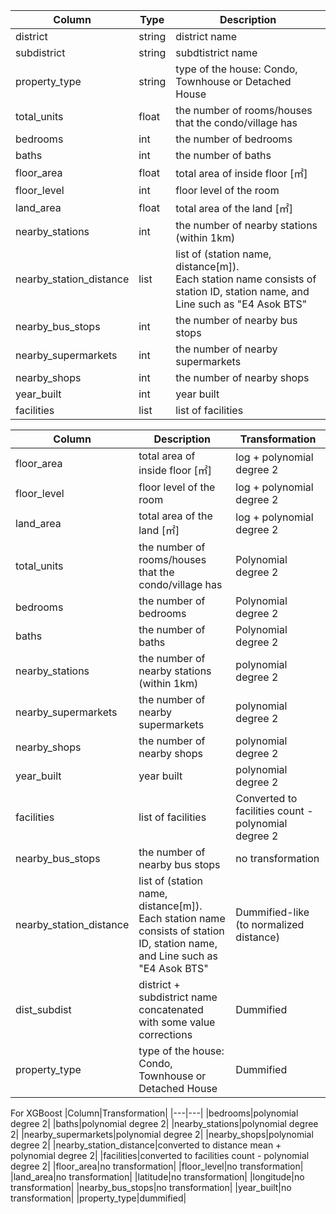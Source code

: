 |Column|Type|Description|
|---|---|---|
|district|string|district name|
|subdistrict|string|subdtistrict name|
|property_type|string|type of the house: Condo, Townhouse or Detached House|
|total_units|float|the number of rooms/houses that the condo/village has|
|bedrooms|int|the number of bedrooms|
|baths|int|the number of baths|
|floor_area|float|total area of inside floor [㎡]|
|floor_level|int|floor level of the room|
|land_area|float|total area of the land [㎡]|
|nearby_stations|int|the number of nearby stations (within 1km)|
|nearby_station_distance|list|list of (station name, distance[m]). <br/>Each station name consists of station ID, station name, and Line such as "E4 Asok BTS"|
|nearby_bus_stops|int|the number of nearby bus stops|
|nearby_supermarkets|int|the number of nearby supermarkets|
|nearby_shops|int|the number of nearby shops|
|year_built|int|year built|
|facilities|list|list of facilities|


|Column|Description|Transformation|
|---|---|---|
|floor_area|total area of inside floor [㎡]|log + polynomial degree 2|
|floor_level|floor level of the room|log + polynomial degree 2|
|land_area|total area of the land [㎡]|log + polynomial degree 2|
|total_units|the number of rooms/houses that the condo/village has|Polynomial degree 2|
|bedrooms|the number of bedrooms|Polynomial degree 2|
|baths|the number of baths|Polynomial degree 2|
|nearby_stations|the number of nearby stations (within 1km)|polynomial degree 2|
|nearby_supermarkets|the number of nearby supermarkets|polynomial degree 2|
|nearby_shops|the number of nearby shops|polynomial degree 2|
|year_built|year built|polynomial degree 2|
|facilities|list of facilities|Converted to facilities count - polynomial degree 2|
|nearby_bus_stops|the number of nearby bus stops|no transformation|
|nearby_station_distance|list of (station name, distance[m]). <br/>Each station name consists of station ID, station name, and Line such as "E4 Asok BTS"|Dummified-like (to normalized distance)|
|dist_subdist|district + subdistrict name concatenated with some value corrections|Dummified|
|property_type|type of the house: Condo, Townhouse or Detached House|Dummified|


For XGBoost
|Column|Transformation|
|---|---|
|bedrooms|polynomial degree 2|
|baths|polynomial degree 2|
|nearby_stations|polynomial degree 2|
|nearby_supermarkets|polynomial degree 2|
|nearby_shops|polynomial degree 2|
|nearby_station_distance|converted to distance mean + polynomial degree 2|
|facilities|converted to facilities count - polynomial degree 2|
|floor_area|no transformation|
|floor_level|no transformation|
|land_area|no transformation|
|latitude|no transformation|
|longitude|no transformation|
|nearby_bus_stops|no transformation|
|year_built|no transformation|
|property_type|dummified|